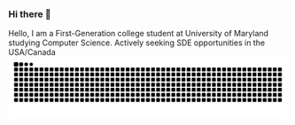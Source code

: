 ### Hi there 👋
 Hello, I am a First-Generation college student at University of Maryland studying Computer Science. Actively seeking SDE opportunities in the USA/Canada
 <picture>
  <source media="(prefers-color-scheme: dark)" srcset="https://raw.githubusercontent.com/Chenyc666/Chenyc666/output/github-contribution-grid-snake-dark.svg">
  <source media="(prefers-color-scheme: light)" srcset="https://raw.githubusercontent.com/Chenyc666/Chenyc666/output/github-contribution-grid-snake.svg">
  <img alt="github contribution grid snake animation" src="https://raw.githubusercontent.com/Chenyc666/Chenyc666/output/github-contribution-grid-snake.svg">
</picture>
